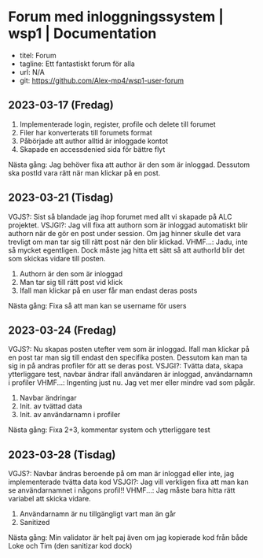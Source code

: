 # Forum med inloggningssystem | wsp1 | Documentation

- titel: Forum
- tagline: Ett fantastiskt forum för alla
- url: N/A
- git: https://github.com/Alex-mp4/wsp1-user-forum

## 2023-03-17 (Fredag)
1. Implementerade login, register, profile och delete till forumet
2. Filer har konverterats till forumets format
3. Påbörjade att author alltid är inloggade kontot
4. Skapade en accessdenied sida för bättre flyt

Nästa gång: Jag behöver fixa att author är den som är inloggad. Dessutom ska postId vara rätt när man klickar på en post.

## 2023-03-21 (Tisdag) 
VGJS?: Sist så blandade jag ihop forumet med allt vi skapade på ALC projektet.
VSJGI?: Jag vill fixa att authorn som är inloggad automatiskt blir authorn när de gör en post under session. Om jag hinner skulle det vara trevligt om man tar sig till rätt post när den blir klickad.
VHMF...: Jadu, inte så mycket egentligen. Dock måste jag hitta ett sätt så att authorId blir det som skickas vidare till posten.

1. Authorn är den som är inloggad
2. Man tar sig till rätt post vid klick
3. Ifall man klickar på en user får man endast deras posts

Nästa gång: Fixa så att man kan se username för users

## 2023-03-24 (Fredag)
VGJS?: Nu skapas posten utefter vem som är inloggad. Ifall man klickar på en post tar man sig till endast den specifika posten. Dessutom kan man ta sig in på andras profiler för att se deras post.
VSJGI?: Tvätta data, skapa ytterliggare test, navbar ändrar ifall användaren är inloggad, användarnamn i profiler
VHMF...: Ingenting just nu. Jag vet mer eller mindre vad som pågår.

1. Navbar ändringar
2. Init. av tvättad data
3. Init. av användarnamn i profiler

Nästa gång: Fixa 2+3, kommentar system och ytterliggare test

## 2023-03-28 (Tisdag)
VGJS?: Navbar ändras beroende på om man är inloggad eller inte, jag implementerade tvätta data kod
VSJGI?: Jag vill verkligen fixa att man kan se användarnamnet i någons profil!!
VHMF...: Jag måste bara hitta rätt variabel att skicka vidare.

1. Användarnamn är nu tillgängligt vart man än går
2. Sanitized

Nästa gång: Min validator är helt paj även om jag kopierade kod från både Loke och Tim (den sanitizar kod dock)
